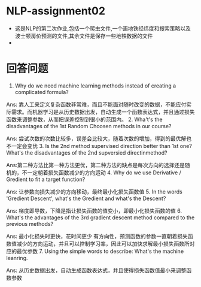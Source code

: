 # NLP-assignment02
- 这是NLP的第二次作业,包括一个爬虫文件,一个画地铁经纬度和搜索策略以及波士顿房价预测的文件,其余文件是保存一些地铁数据的文件
- 
# 回答问题
1. Why do we need machine learning methods instead of creating a complicated formula?

Ans: 靠人工来定义复杂函数非常难，而且不能面对随时改变的数据，不能应付实际需求。而机器学习是从历史数据出发，自动生成一个函数表达式，并且通过损失函数来调整参数，从而把误差控制到很小的范围内。
2. Wha't's the disadvantages of the 1st Random Choosen methods in our course?

Ans: 尝试次数的次数比较多，误差会比较大，随着次数的增加，得到的最优解也不一定会变优
3. Is the 2nd method supervised direction better than 1st one? What's the disadvantages of the 2nd supversied directinmethod?

Ans:第二种方法比第一种方法更优，第二种方法的缺点是每次方向的选择还是随机的，不一定朝着损失函数减少的方向运动
4. Why do we use Derivative / Gredient to fit a target function?

Ans: 让参数向损失减少的方向移动，最终最小化损失函数值
5. In the words 'Gredient Descent', what's the Gredient and what's the Descent?

Ans: 梯度即导数，下降是指让损失函数的值变小，即最小化损失函数的值
6. What's the advantages of the 3rd gradient descent method compared to the previous methods?

Ans: 最小化损失时更快，花时间更少
有方向性，预测函数的参数一直朝着损失函数值减少的方向运动，并且可以控制学习率，因此可以加快求解最小损失函数所对应的最优参数
7. Using the simple words to describe: What's the machine leanring. 

Ans: 从历史数据出发，自动生成函数表达式，并且使得损失函数值最小来调整函数参数

